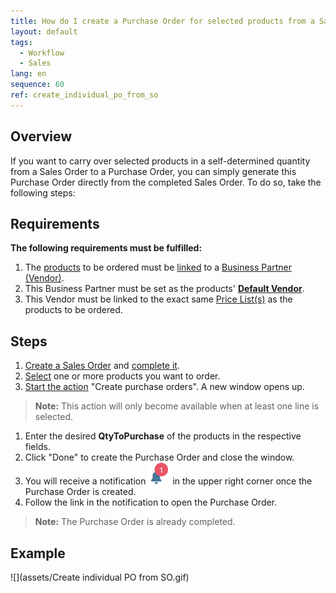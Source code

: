 ```yaml
---
title: How do I create a Purchase Order for selected products from a Sales Order?
layout: default
tags:
  - Workflow
  - Sales
lang: en
sequence: 60
ref: create_individual_po_from_so
---
```


## Overview
If you want to carry over selected products in a self-determined quantity from a Sales Order to a Purchase Order, you can simply generate this Purchase Order directly from the completed Sales Order. To do so, take the following steps:

## Requirements
**The following requirements must be fulfilled:**

1. The [products](NewProduct) to be ordered must be [linked](Link_product_to_business_partner) to a [Business Partner (Vendor)](New_business_partner_vendor).
1. This Business Partner must be set as the products' [**Default Vendor**](Set_default_vendor).
1. This Vendor must be linked to the exact same [Price List(s)](ProductPrice) as the products to be ordered.

## Steps
1. [Create a Sales Order](SalesOrder_recording) and [complete it](DocumentProcessingComplete).
1. [Select](RecordSelection) one or more products you want to order.
1. [Start the action](StartAction) "Create purchase orders". A new window opens up.
 >**Note:** This action will only become available when at least one line is selected.

1. Enter the desired **QtyToPurchase** of the products in the respective fields.
1. Click "Done" to create the Purchase Order and close the window.
1. You will receive a notification ![](assets/NotificationBell_WebUI.png) in the upper right corner once the Purchase Order is created.
1. Follow the link in the notification to open the Purchase Order.
 >**Note:** The Purchase Order is already completed.

## Example
![](assets/Create individual PO from SO.gif)
